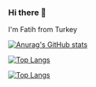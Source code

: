 ### Hi there 👋
I'm Fatih from Turkey 

[![Anurag's GitHub stats](https://github-readme-stats.vercel.app/api?username=fatihnet75)](https://github.com/anuraghazra/github-readme-stats)


[![Top Langs](https://github-readme-stats.vercel.app/api/top-langs/?username=fatihnet75&layout=compact)](https://github.com/fatihnet75/github-readme-stats)

[![Top Langs](https://github-readme-stats.vercel.app/api/top-langs/?username=fatihnet75&langs_count=8)](https://github.com/fatihnet75/github-readme-stats)
